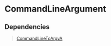 # CommandLineArgument

## Dependencies
> [CommandLineToArgvA](CommandLineToArgvA "https://github.com/Kendall79/CommandLineToArgvA/tree/main")

